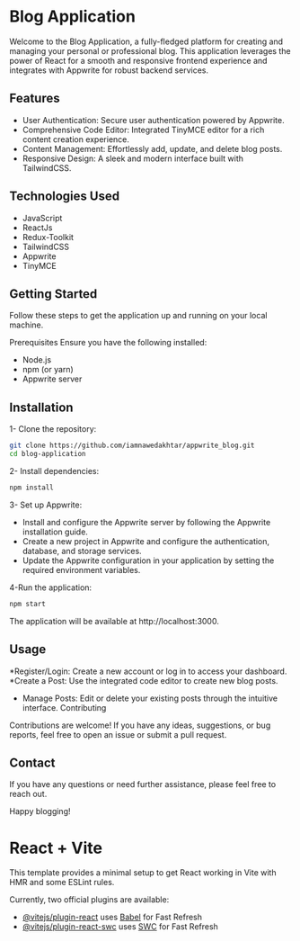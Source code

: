 
# Blog Application
Welcome to the Blog Application, a fully-fledged platform for creating and managing your personal or professional blog. This application leverages the power of React for a smooth and responsive frontend experience and integrates with Appwrite for robust backend services.

## Features

* User Authentication: Secure user authentication powered by Appwrite.
* Comprehensive Code Editor: Integrated TinyMCE editor for a rich content creation experience.
* Content Management: Effortlessly add, update, and delete blog posts.
* Responsive Design: A sleek and modern interface built with TailwindCSS.

## Technologies Used
* JavaScript 
* ReactJs
* Redux-Toolkit
* TailwindCSS
* Appwrite
* TinyMCE

## Getting Started
Follow these steps to get the application up and running on your local machine.

Prerequisites
Ensure you have the following installed:

* Node.js
* npm (or yarn)
* Appwrite server

## Installation

1- Clone the repository:


```bash
git clone https://github.com/iamnawedakhtar/appwrite_blog.git
cd blog-application

```
    
2- Install dependencies:

```bash
npm install

```
3- Set up Appwrite:

* Install and configure the Appwrite server by following the Appwrite installation guide.
* Create a new project in Appwrite and configure the authentication, database, and storage services.
* Update the Appwrite configuration in your application by setting the required environment variables.

4-Run the application:

```bash
npm start

```

The application will be available at http://localhost:3000.

## Usage
*Register/Login: Create a new account or log in to access your dashboard.
*Create a Post: Use the integrated code editor to create new blog posts.
* Manage Posts: Edit or delete your existing posts through the intuitive interface.
Contributing

Contributions are welcome! If you have any ideas, suggestions, or bug reports, feel free to open an issue or submit a pull request.


## Contact
If you have any questions or need further assistance, please feel free to reach out.

Happy blogging!








# React + Vite

This template provides a minimal setup to get React working in Vite with HMR and some ESLint rules.

Currently, two official plugins are available:

- [@vitejs/plugin-react](https://github.com/vitejs/vite-plugin-react/blob/main/packages/plugin-react/README.md) uses [Babel](https://babeljs.io/) for Fast Refresh
- [@vitejs/plugin-react-swc](https://github.com/vitejs/vite-plugin-react-swc) uses [SWC](https://swc.rs/) for Fast Refresh

